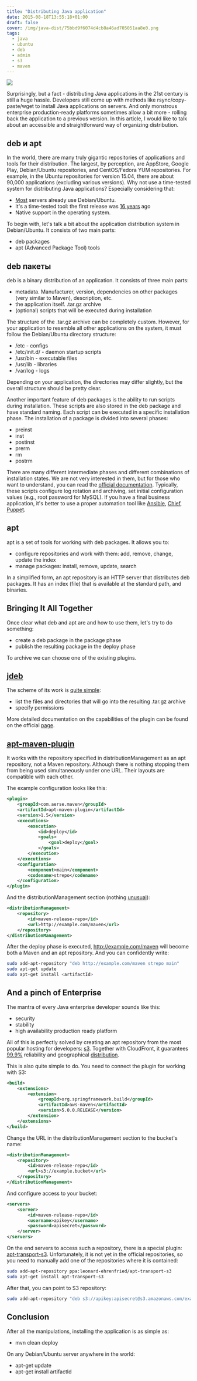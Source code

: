 ```yaml
---
title: "Distributing Java application"
date: 2015-08-18T13:55:18+01:00
draft: false
cover: /img/java-dist/75bbd9f6074d4cb8a46ad705051aa8e0.png
tags:
  - java
  - ubuntu
  - deb
  - admin
  - s3
  - maven
---
```

![](/img/java-dist/75bbd9f6074d4cb8a46ad705051aa8e0.png)

Surprisingly, but a fact - distributing Java applications in the 21st century is still a huge hassle. Developers still come up with methods like rsync/copy-paste/wget to install Java applications on servers. And only monstrous enterprise production-ready platforms sometimes allow a bit more - rolling back the application to a previous version. In this article, I would like to talk about an accessible and straightforward way of organizing distribution.

## deb и apt

In the world, there are many truly gigantic repositories of applications and tools for their distribution. The largest, by perception, are AppStore, Google Play, Debian/Ubuntu repositories, and CentOS/Fedora YUM repositories. For example, in the Ubuntu repositories for version 15.04, there are about 90,000 applications (excluding various versions). Why not use a time-tested system for distributing Java applications? Especially considering that:

- [Most](http://w3techs.com/technologies/details/os-linux/all/all) servers already use Debian/Ubuntu.
- It's a time-tested tool: the first release was [16 years](https://en.wikipedia.org/wiki/Advanced_Packaging_Tool) ago
- Native support in the operating system.

To begin with, let's talk a bit about the application distribution system in Debian/Ubuntu. It consists of two main parts:

- deb packages
- apt (Advanced Package Tool) tools

## deb пакеты

deb is a binary distribution of an application. It consists of three main parts:

- metadata. Manufacturer, version, dependencies on other packages (very similar to Maven), description, etc.
- the application itself. .tar.gz archive
- (optional) scripts that will be executed during installation

The structure of the .tar.gz archive can be completely custom. However, for your application to resemble all other applications on the system, it must follow the Debian/Ubuntu directory structure:

- /etc - configs
- /etc/init.d/ - daemon startup scripts
- /usr/bin - executable files
- /usr/lib - libraries
- /var/log - logs

Depending on your application, the directories may differ slightly, but the overall structure should be pretty clear.

Another important feature of deb packages is the ability to run scripts during installation. These scripts are also stored in the deb package and have standard naming. Each script can be executed in a specific installation phase. The installation of a package is divided into several phases:

- preinst
- inst
- postinst
- prerm
- rm
- postrm

There are many different intermediate phases and different combinations of installation states. We are not very interested in them, but for those who want to understand, you can read the [official documentation](https://www.debian.org/doc/debian-policy/ch-maintainerscripts.html). Typically, these scripts configure log rotation and archiving, set initial configuration values (e.g., root password for MySQL). If you have a final business application, it's better to use a proper automation tool like [Ansible](http://www.ansible.com/home), [Chief](https://www.chef.io/chef/), [Puppet](https://puppetlabs.com).

## apt

apt is a set of tools for working with deb packages. It allows you to:

- configure repositories and work with them: add, remove, change, update the index
- manage packages: install, remove, update, search

In a simplified form, an apt repository is an HTTP server that distributes deb packages. It has an index (file) that is available at the standard path, and binaries.

## Bringing It All Together

Once clear what deb and apt are and how to use them, let's try to do something:

- create a deb package in the package phase
- publish the resulting package in the deploy phase

To archive we can choose one of the existing plugins.

## [jdeb](https://github.com/tcurdt/jdeb)

The scheme of its work is [quite simple](https://github.com/tcurdt/jdeb/blob/master/src/examples/maven/pom.xml):

- list the files and directories that will go into the resulting .tar.gz archive
- specify permissions

More detailed documentation on the capabilities of the plugin can be found on the official [page](https://github.com/tcurdt/jdeb/blob/master/docs/maven.md).

## [apt-maven-plugin](https://github.com/dernasherbrezon/apt-maven-plugin)

It works with the repository specified in distributionManagement as an apt repository, not a Maven repository. Although there is nothing stopping them from being used simultaneously under one URL. Their layouts are compatible with each other.

The example configuration looks like this:

```xml
<plugin>
	<groupId>com.aerse.maven</groupId>
	<artifactId>apt-maven-plugin</artifactId>
	<version>1.5</version>
	<executions>
		<execution>
			<id>deploy</id>
			<goals>
				<goal>deploy</goal>
			</goals>
		</execution>
	</executions>
	<configuration>
		<component>main</component>
		<codename>strepo</codename>
	</configuration>
</plugin>
```

And the distributionManagement section (nothing [unusual](https://maven.apache.org/plugins/maven-deploy-plugin/usage.html)):

```xml
<distributionManagement>
	<repository>
		<id>maven-release-repo</id>
		<url>http://example.com/maven</url>
	</repository>
</distributionManagement>
```

After the deploy phase is executed, http://example.com/maven will become both a Maven and an apt repository. And you can confidently write:

```bash
sudo add-apt-repository "deb http://example.com/maven strepo main"
sudo apt-get update
sudo apt-get install <artifactId>
```

## And a pinch of Enterprise

The mantra of every Java enterprise developer sounds like this:

- security
- stability
- high availability production ready platform

All of this is perfectly solved by creating an apt repository from the most popular hosting for developers: [s3](https://aws.amazon.com/s3/). Together with CloudFront, it guarantees [99.9%](https://aws.amazon.com/s3/sla/) reliability and geographical [distribution](https://www.google.com/maps/d/viewer?mid=zq41xmfbtRfA.kUKJZcl-4O7k&hl=en).

This is also quite simple to do. You need to connect the plugin for working with S3:

```xml
<build>
	<extensions>
		<extension>
			<groupId>org.springframework.build</groupId>
			<artifactId>aws-maven</artifactId>
			<version>5.0.0.RELEASE</version>
		</extension>
	</extensions>
</build>
```

Change the URL in the distributionManagement section to the bucket's name:

```xml
<distributionManagement>
	<repository>
		<id>maven-release-repo</id>
		<url>s3://example.bucket</url>
	</repository>
</distributionManagement>
```

And configure access to your bucket:

```xml
<servers>
	<server>  
		<id>maven-release-repo</id>  
		<username>apikey</username>  
		<password>apisecret</password>  
	</server>
</servers>
```

On the end servers to access such a repository, there is a special plugin: [apt-transport-s3](https://launchpad.net/~leonard-ehrenfried/+archive/ubuntu/apt-transport-s3). Unfortunately, it is not yet in the official repositories, so you need to manually add one of the repositories where it is contained:

```bash
sudo add-apt-repository ppa:leonard-ehrenfried/apt-transport-s3
sudo apt-get install apt-transport-s3
```

After that, you can point to S3 repository:

```bash
sudo add-apt-repository "deb s3://apikey:apisecret@s3.amazonaws.com/example.bucket strepo main"
```

## Conclusion

After all the manipulations, installing the application is as simple as:

- mvn clean deploy

On any Debian/Ubuntu server anywhere in the world:

- apt-get update
- apt-get install artifactId